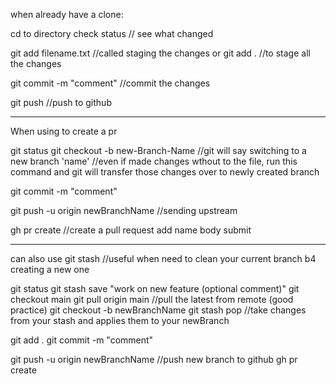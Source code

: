 when already have a clone:

cd to directory 
check status // see what changed

git add filename.txt //called staging the changes
or git add . //to stage all the changes

git commit -m "comment" //commit the changes

git push //push to github

------------------------------------------------------
When using to create a pr 

git status
git checkout -b new-Branch-Name //git will say switching to a new branch 'name'
//even if made changes wthout to the file, run this command and git will transfer those changes over to newly created branch

git commit -m "comment"

git push -u origin newBranchName //sending upstream

gh pr create //create a pull request
add name
body 
submit

------------------------------------------------------
can also use git stash //useful when need to clean your current branch b4 creating a new one

git status
git stash save "work on new feature (optional comment)"
git checkout main
git pull origin main //pull the latest from remote (good practice)
git checkout -b newBranchName
git stash pop //take changes from your stash and applies them to your newBranch

git add .
git commit -m "comment"

git push -u origin newBranchName //push new branch to github
gh pr create
